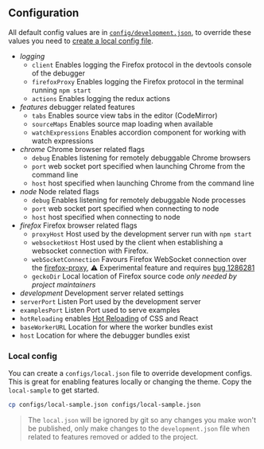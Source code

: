 ## Configuration

All default config values are in [`config/development.json`](./development.json), to override these values you need to [create a local config file](#create-a-local-config-file).

* *logging*
  * `client` Enables logging the Firefox protocol in the devtools console of the debugger
  * `firefoxProxy` Enables logging the Firefox protocol in the terminal running `npm start`
  * `actions` Enables logging the redux actions
* *features* debugger related features
  * `tabs` Enables source view tabs in the editor (CodeMirror)
  * `sourceMaps` Enables source map loading when available
  * `watchExpressions` Enables accordion component for working with watch expressions
* *chrome* Chrome browser related flags
  * `debug` Enables listening for remotely debuggable Chrome browsers
  * `port` web socket port specified when launching Chrome from the command line
  * `host` host specified when launching Chrome from the command line
* *node* Node related flags
  * `debug` Enables listening for remotely debuggable Node processes
  * `port` web socket port specified when connecting to node
  * `host` host specified when connecting to node
* *firefox* Firefox browser related flags
  * `proxyHost` Host used by the development server run with `npm start`
  * `websocketHost` Host used by the client when establishing a websocket connection with Firefox.
  * `webSocketConnection` Favours Firefox WebSocket connection over the [firefox-proxy](../bin/firefox-proxy), :warning: Experimental feature and requires [bug 1286281](https://bugzilla.mozilla.org/show_bug.cgi?id=1286281)
  * `geckoDir` Local location of Firefox source code _only needed by project maintainers_
*  *development* Development server related settings
  * `serverPort` Listen Port used by the development server
  * `examplesPort` Listen Port used to serve examples
* `hotReloading` enables [Hot Reloading](../docs/local-development.md#hot-reloading) of CSS and React
* `baseWorkerURL` Location for where the worker bundles exist
* `host` Location for where the debugger bundles exist


### Local config

You can create a `configs/local.json` file to override development configs. This is great for enabling features locally or changing the theme. Copy the `local-sample` to get started.

```bash
cp configs/local-sample.json configs/local-sample.json
```

> The `local.json` will be ignored by git so any changes you make won't be published, only make changes to the `development.json` file when related to features removed or added to the project.

